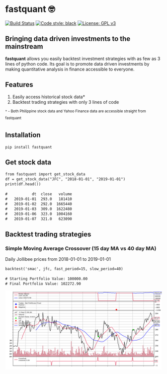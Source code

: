 # fastquant :nerd_face:
[![Build Status](https://travis-ci.com/enzoampil/fastquant.svg?branch=master)](https://travis-ci.com/enzoampil/fastquant)
[![Code style: black](https://img.shields.io/badge/code%20style-black-000000.svg)](https://github.com/ambv/black)
[![License: GPL v3](https://img.shields.io/badge/license-GPLv3-blue.svg)](https://www.gnu.org/licenses/gpl-3.0)

## Bringing data driven investments to the mainstream

**fastquant** allows you easily backtest investment strategies with as few as 3 lines of python code. Its goal is to promote data driven investments by making quantitative analysis in finance accessible to everyone.

## Features
1. Easily access historical stock data*
2. Backtest trading strategies with only 3 lines of code

<sup>`*` - Both Philippine stock data and Yahoo Finance data are accessible straight from fastquant<sup>

## Installation
```
pip install fastquant
```

## Get stock data
```
from fastquant import get_stock_data
df = get_stock_data("JFC", "2018-01-01", "2019-01-01")
print(df.head())

#           dt  close   volume
#   2019-01-01  293.0   181410
#   2019-01-02  292.0  1665440
#   2019-01-03  309.0  1622480
#   2019-01-06  323.0  1004160
#   2019-01-07  321.0   623090
```

## Backtest trading strategies

### Simple Moving Average Crossover (15 day MA vs 40 day MA)
Daily Jollibee prices from 2018-01-01 to 2019-01-01
```
backtest('smac', jfc, fast_period=15, slow_period=40)

# Starting Portfolio Value: 100000.00
# Final Portfolio Value: 102272.90
```
![](smac_sample.png)
